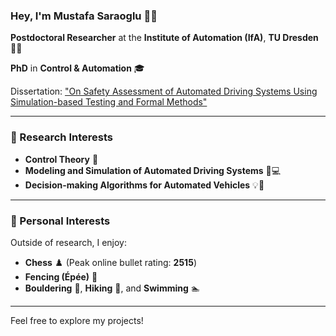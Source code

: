 ### Hey, I'm Mustafa Saraoglu 🙋‍♂️  
**Postdoctoral Researcher** at the **Institute of Automation (IfA)**, **TU Dresden** 👨‍🏫  

**PhD** in **Control & Automation** 🎓

Dissertation: ["On Safety Assessment of Automated Driving Systems Using Simulation-based Testing and Formal Methods"](https://tud.qucosa.de/landing-page/?tx_dlf%5bid%5d=https%3A%2F%2Ftud.qucosa.de%2Fapi%2Fqucosa%253A91684%2Fmets)

---

### 🎯 Research Interests
- **Control Theory** 🚀  
- **Modeling and Simulation of Automated Driving Systems** 🚗💻  
- **Decision-making Algorithms for Automated Vehicles** 💡🤖  

---

### 🌟 Personal Interests
Outside of research, I enjoy:  
- **Chess** ♟️ (Peak online bullet rating: **2515**)  
- **Fencing (Épée)** 🤺  
- **Bouldering** 🧗, **Hiking** 🌄, and **Swimming** 🏊  

---

Feel free to explore my projects!
